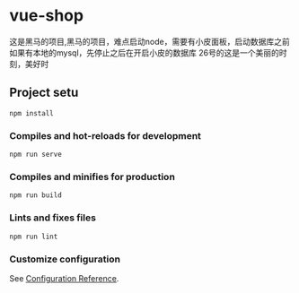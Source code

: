 # vue-shop
这是黑马的项目,黑马的项目，难点启动node，需要有小皮面板，启动数据库之前如果有本地的mysql，先停止之后在开启小皮的数据库
26号的这是一个美丽的时刻，美好时
## Project setu
```
npm install
```

### Compiles and hot-reloads for development
```
npm run serve
```

### Compiles and minifies for production
```
npm run build
```

### Lints and fixes files
```
npm run lint
```

### Customize configuration
See [Configuration Reference](https://cli.vuejs.org/config/).
